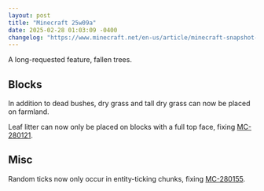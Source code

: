 ```yaml
---
layout: post
title: "Minecraft 25w09a"
date: 2025-02-28 01:03:09 -0400
changelog: "https://www.minecraft.net/en-us/article/minecraft-snapshot-25w09a"
---
```


A long-requested feature, fallen trees.

## Blocks

In addition to dead bushes, dry grass and tall dry grass can now be placed on farmland.

Leaf litter can now only be placed on blocks with a full top face, fixing [MC-280121](https://bugs.mojang.com/browse/MC-280121).

## Misc

Random ticks now only occur in entity-ticking chunks, fixing [MC-280155](https://bugs.mojang.com/browse/MC/issues/MC-280155).

